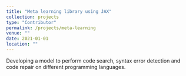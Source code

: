 ```yaml
---
title: "Meta learning library using JAX"
collection: projects
type: "Contributor"
permalink: /projects/meta-learning
venue: ""
date: 2021-01-01
location: ""
---
```

Developing a model to perform code search, syntax error detection and code repair on different programming
languages.
